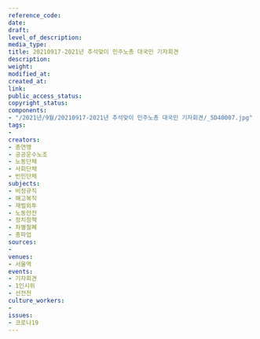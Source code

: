 ```yaml
---
reference_code: 
date: 
draft: 
level_of_description: 
media_type: 
title: 20210917-2021년 추석맞이 민주노총 대국민 기자회견
description: 
weight: 
modified_at: 
created_at: 
link: 
public_access_status: 
copyright_status: 
components:
- "/2021년/9월/20210917-2021년 추석맞이 민주노총 대국민 기자회견/_5D40007.jpg"
tags:
- 
creators:
- 총연맹
- 공공운수노조
- 노동단체
- 사회단체
- 빈민단체
subjects:
- 비정규직
- 해고복직
- 재벌외투
- 노동안전
- 정치정책
- 차별철폐
- 총파업
sources:
- 
venues:
- 서울역
events:
- 기자회견
- 1인시위
- 선전전
culture_workers:
- 
issues:
- 코로나19
---
```

